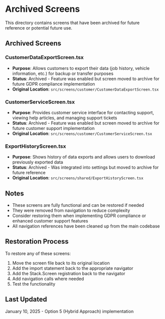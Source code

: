 # Archived Screens

This directory contains screens that have been archived for future reference or potential future use.

## Archived Screens

### CustomerDataExportScreen.tsx
- **Purpose**: Allows customers to export their data (job history, vehicle information, etc.) for backup or transfer purposes
- **Status**: Archived - Feature was enabled but screen moved to archive for future GDPR compliance implementation
- **Original Location**: `src/screens/customer/CustomerDataExportScreen.tsx`

### CustomerServiceScreen.tsx
- **Purpose**: Provides customer service interface for contacting support, viewing help articles, and managing support tickets
- **Status**: Archived - Feature was enabled but screen moved to archive for future customer support implementation
- **Original Location**: `src/screens/customer/CustomerServiceScreen.tsx`

### ExportHistoryScreen.tsx
- **Purpose**: Shows history of data exports and allows users to download previously exported data
- **Status**: Archived - Was integrated into settings but moved to archive for future reference
- **Original Location**: `src/screens/shared/ExportHistoryScreen.tsx`

## Notes

- These screens are fully functional and can be restored if needed
- They were removed from navigation to reduce complexity
- Consider restoring them when implementing GDPR compliance or enhanced customer support features
- All navigation references have been cleaned up from the main codebase

## Restoration Process

To restore any of these screens:

1. Move the screen file back to its original location
2. Add the import statement back to the appropriate navigator
3. Add the Stack.Screen registration back to the navigator
4. Add navigation calls where needed
5. Test the functionality

## Last Updated

January 10, 2025 - Option 5 (Hybrid Approach) implementation

